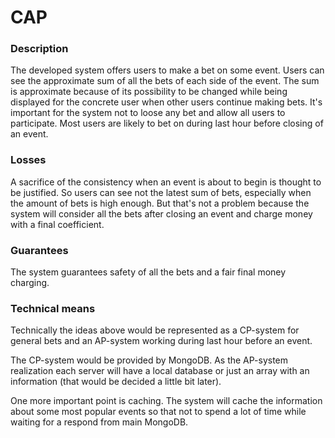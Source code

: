 <h1>CAP</h1>

<h3>Description</h3>

The developed system offers users to make a bet on some event. Users can see the approximate sum of all the bets of each side of the event. The sum is approximate because of its possibility to be changed while being displayed for the concrete user when other users continue making bets. It's important for the system not to loose any bet and allow all users to participate. Most users are likely to bet on during last hour before closing of an event.

<h3>Losses</h3>
A sacrifice of the consistency when an event is about to begin is thought to be justified. So users can see not the latest sum of bets, especially when the amount of bets is high enough. But that's not a problem because the system will consider all the bets after closing an event and charge money with a final coefficient.

<h3>Guarantees</h3>
The system guarantees safety of all the bets and a fair final money charging. 

<h3>Technical means</h3>
Technically the ideas above would be represented as a CP-system for general bets and an AP-system working during last hour before an event.

The CP-system would be provided by MongoDB. As the AP-system realization each server will have a local database or just an array with an information (that would be decided a little bit later).

One more important point is caching. The system will cache the information about some most popular events so that not to spend a lot of time while waiting for a respond from main MongoDB.
